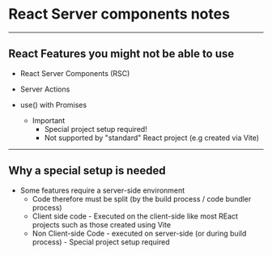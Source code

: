 # React Server components notes

---

## React Features you might not be able to use

- React Server Components (RSC)
- Server Actions
- use() with Promises

  - Important
    - Special project setup required!
    - Not supported by "standard" React project (e.g created via Vite)

---

## Why a special setup is needed

- Some features require a server-side environment
  - Code therefore must be split (by the build process / code bundler process)
  - Client side code - Executed on the client-side like most REact projects such as those created using Vite
  - Non Client-side Code - executed on server-side (or during build process) - Special project setup required

[//]: # (TODO Consider doing this if react server side is required)